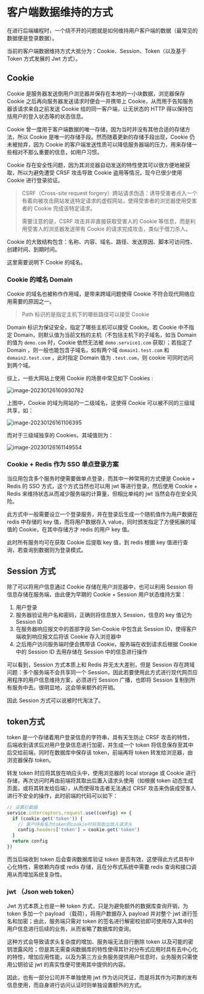 # 客户端数据维持的方式

在进行后端编程时，一个绕不开的问题就是如何维持用户客户端的数据（最常见的数据便是登录数据）。

当前的客户端数据维持方式大抵分为：Cookie、Session、Token（以及基于 Token 方式发展的 Jwt 方式）。

## Cookie

Cookie 是服务器发送倒用户浏览器并保存在本地的一小块数据，浏览器保存 Cookie 之后再向服务器发送请求时便会一并携带上 Cookie，从而用于告知服务器该请求来自之前发送 Cookie 给的同一客户端，让无状态的 HTTP 得以保持包括用户的登入状态等的状态信息。

Cookie 曾一度用于客户端数据的唯一存储，因为当时并没有其他合适的存储方法，所以 Cookie 是唯一的存储手段。然而随着更新的存储手段出现，Cookie 仍未被抛弃，因为 Cookie 的客户端发送性质可以降低服务器端的压力，用来存储一些相对不那么重要的信息，如用户习惯。

 Cookie 存在安全性问题，因为其浏览器自动发送的特性使其可以很方便地被获取，所以为避免遭受 CRSF 攻击导致 Cookie 盗用等情况，现今已很少使用 Cookie 进行登录验证。

> CSRF（Cross-site request forgery）跨站请求伪造：诱导受害者点入一个有着向被攻击网站发送特定请求的虚假网站，使得受害者的浏览器使用受害者的 Cookie 完成该特定请求。
>
> 需要注意的是，CSRF 攻击并非直接获取受害人的 Cookie 等信息，而是利用受害人的浏览器发送带有 Cookie 的请求完成攻击，类似于借刀杀人。

Cookie 的大致结构包含：名称、内容、域名、路径、发送原因、脚本可访问性、创建时间、到期时间。

这里需要说明下 Cookie 的域名。

### Cookie 的域名 Domain

Cookie 的域名也被称作作用域，是带来跨域问题使得 Cookie 不符合现代网络应用需要的原因之一。

> Path 标识的是指定主机下的哪些路径可以接受 Cookie

Domain 标识为保证安全，指定了哪些主机可以接受 Cookie。若 Cookie 中不指定 Domain，则默认值为当前文档的主机（不包括主机下的子域名，如当 Domain 的值为 `demo.com` 时，Cookie 依然无法被 `demo.service1.com` 获取）；若指定了 Domain ，则一般也能包含子域名，如有两个域 `domain1.test.com` 和 `domain2.test.com` ，此时指定 Domain 值为 `.test.com`，则 cookie 可同时访问到两个域。

综上，一些大网站上使用 Cookie 的场景中常见如下 Cookies :

![image-20230126160930782](/home/puuaru/repositories/note-repository/docs/后端/_assets/客户端数据维持的方式/image-20230126160930782.png)

上图中，Cookie 的域为网站的一二级域名，这使得 Cookie 可以被不同的三级域共享，如：

![image-20230126161106395](/home/puuaru/repositories/note-repository/docs/后端/_assets/客户端数据维持的方式/image-20230126161106395.png)

而对于三级域独享的 Cookies，其域值则为：

![image-20230126161149554](/home/puuaru/repositories/note-repository/docs/后端/_assets/客户端数据维持的方式/image-20230126161149554.png)

### Cookie + Redis 作为 SSO 单点登录方案

当应用包含多个服务时便需要做单点登录，而其中一种常用的方式便是 Cookie + Redis 的 SSO 方式，这个方式当然也可以用 jwt 等进行登录，然后使用 Cookie + Redis 来维持状态从而减少服务端的计算量，但相比单纯的 jwt 当然会存在安全风险。

此方式中一般需要设立一个登录服务，并在登录后生成一个随机值作为用户数据在 redis 中存储的 key 值，而将用户数据存入 value，同时颁发指定了方便拓展的域值的 Cookie，在其中存储方才 redis 的用户 key 值。

此时所有服务均可在获取 Cookie 后提取 key 值，到 redis 根据 key 值进行查询，若查询到数据则为登录模式。

## Session 方式

除了可以将用户信息通过 Cookie 存储在用户浏览器中，也可以利用 Session 将信息存储在服务端，由此便为早期的 Cookie + Session 用户状态维持方案：

1. 用户登录
2. 服务器验证用户名和密码，正确则将信息放入 Session，信息的 key 值记为 Session ID
3. 在服务器响应报文中的首部字段 Set-Cookie 中包含此 Session ID，使得客户端收到响应报文后将该 Cookie 存入浏览器中
4. 之后用户访问服务端时便会携带该 Cookie，服务端在收到请求后根据 Cookie 中的 Session ID 去用存储在 Session 中的信息进行操作

可以看到，Session 方式本质上和 Redis 并无太大差别，但是 Session 存在跨域问题：多个服务端不会共享同一个 Session，因此若要使用此方式进行现代网页应用程序的用户信息维持方案，必须进行 Session 广播，也即将 Session 复制到所有服务中去。很明显地，这会带来额外的开销。

因此 Session 方式可以说被时代淘汰了。

## token方式

token 是一个存储着用户登录信息的字符串，具有天生防止 CRSF 攻击的特性，后端收到请求后对用户登录信息进行加密，并生成一个 token 将信息保存至其中后交给前端，同时在数据库中保存该 token，前端再将 token 转发给浏览器，由浏览器保存 token。

转发 token 时应将其放在响应头中，使用浏览器的 local storage 或 Cookie 进行存储，再次访问时再由前端将其取出后置入请求头使用（如根据 token 动态生成页面，或将其转发给后端），从而使得攻击者无法通过 CRSF 攻击来伪装成受害人进行不安全的操作，此时前端的代码可以如下：

```javascript
// 设置拦截器
service.interceptors.request.use((config) => {
  if (cookie.get('token')) {
    // 客户持有名为token的cookie时将其取出放入请求头
    config.headers['token'] = cookie.get('token')
  }
  return config
})

```



而当后端收到 token 后会查询数据库验证 token 是否有效，这使得此方式具有中心化特性，需依赖内存或 redis 存储，且在分布式系统中需要 redis 查询和接口调用从而增加系统复杂性。

### jwt （Json web token）

Jwt 方式本质上也是一种 token 方式，只是为避免额外的数据库查询开销，为 token 多加一个 payload （载荷），将用户数据存入 payload 并对整个 jwt 进行签名和加密；由此，服务端只需对 token 的签名进行解密校验即可使用存入其中的用户信息进行后续的业务，从而省略了数据库的查询。

这种方式会导致请求头复杂度的增加、服务端无法自行删除 token 以及可能的密钥泄露风险；但是其无需查询数据库的特性使得其针对分布式应用时具有去中心化的特性，增加应用性能，以及为第三方业务服务提供用户信息时，业务服务只需使用公钥验证 jwt 的真实性便可使用其中提供的内容。

因此，也有一部分公司并不单独使用 jwt 作为访问凭证，而是将其作为可靠的发布信息使用，而自身进行访问认证时则单独设置额外的方式。
